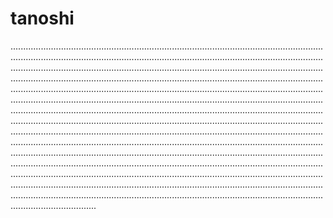 # tanoshi
......................................................................................................................................................................................................................................................................................................................................................................................................................................................................................................................................................................................................................................................................................................................................................................................................................................................................................................................................................................................................................................................................................................................................................................................................................................................................................................................................................................................................................................................................................................................................................................................................................................................................................................................................................................................................................................................................................................................................................................